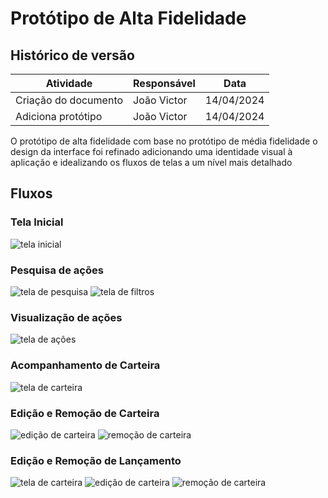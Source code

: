# Protótipo de Alta Fidelidade

## Histórico de versão

| Atividade                          | Responsável   | Data       |
|------------------------------------|---------------|------------|
| Criação do documento | João Victor | 14/04/2024 |
| Adiciona protótipo | João Victor | 14/04/2024 |

O protótipo de alta fidelidade com base no protótipo de média fidelidade o design da interface foi refinado adicionando uma identidade visual à aplicação e idealizando os fluxos de telas a um nível mais detalhado

## Fluxos

### Tela Inicial
<img src="/docs/assets/alta_fidelidade10.png" alt="tela inicial"/>


### Pesquisa de ações
<img src="/docs/assets/alta_fidelidade2.png" alt="tela de pesquisa"/>

<img src="/docs/assets/alta_fidelidade4.png" alt="tela de filtros"/>


### Visualização de ações
<img src="/docs/assets/alta_fidelidade1.png" alt="tela de ações"/>


### Acompanhamento de Carteira
<img src="docs/assets/alta_fidelidade3.png" alt="tela de carteira"/>


### Edição e Remoção de Carteira
<img src="/docs/assets/alta_fidelidade5.png" alt="edição de carteira"/>

<img src="/docs/assets/alta_fidelidade6.png" alt="remoção de carteira"/>


### Edição e Remoção de Lançamento
<img src="/docs/assets/alta_fidelidade7.png" alt="tela de carteira"/>

<img src="/docs/assets/alta_fidelidade8.png" alt="edição de carteira"/>

<img src="/docs/assets/alta_fidelidade9.png" alt="remoção de carteira"/>
